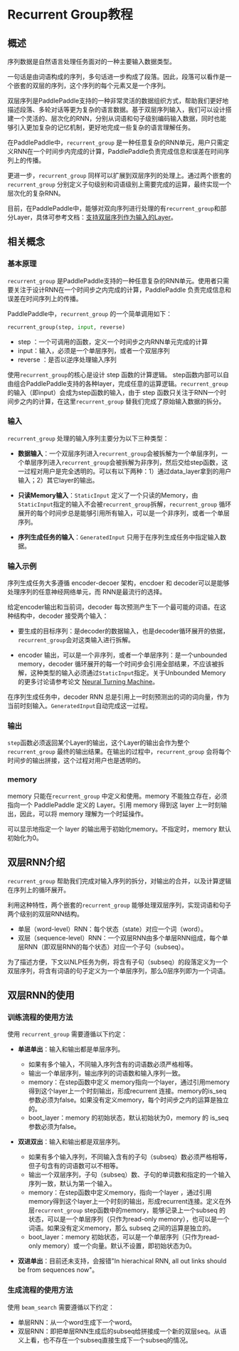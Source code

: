 # Recurrent Group教程

## 概述

序列数据是自然语言处理任务面对的一种主要输入数据类型。

一句话是由词语构成的序列，多句话进一步构成了段落。因此，段落可以看作是一个嵌套的双层的序列，这个序列的每个元素又是一个序列。

双层序列是PaddlePaddle支持的一种非常灵活的数据组织方式，帮助我们更好地描述段落、多轮对话等更为复杂的语言数据。基于双层序列输入，我们可以设计搭建一个灵活的、层次化的RNN，分别从词语和句子级别编码输入数据，同时也能够引入更加复杂的记忆机制，更好地完成一些复杂的语言理解任务。

在PaddlePaddle中，`recurrent_group` 是一种任意复杂的RNN单元，用户只需定义RNN在一个时间步内完成的计算，PaddlePaddle负责完成信息和误差在时间序列上的传播。

更进一步，`recurrent_group` 同样可以扩展到双层序列的处理上。通过两个嵌套的`recurrent_group` 分别定义子句级别和词语级别上需要完成的运算，最终实现一个层次化的复杂RNN。

目前，在PaddlePaddle中，能够对双向序列进行处理的有`recurrent_group`和部分Layer，具体可参考文档：<a href = "hierarchical-layer.html">支持双层序列作为输入的Layer</a>。
 
## 相关概念

### 基本原理
`recurrent_group` 是PaddlePaddle支持的一种任意复杂的RNN单元。使用者只需要关注于设计RNN在一个时间步之内完成的计算，PaddlePaddle 负责完成信息和误差在时间序列上的传播。

PaddlePaddle中，`recurrent_group` 的一个简单调用如下：

``` python
recurrent_group(step, input, reverse)
```
- step ：一个可调用的函数，定义一个时间步之内RNN单元完成的计算
- input：输入，必须是一个单层序列，或者一个双层序列
- reverse ：是否以逆序处理输入序列
 
使用`recurrent_group`的核心是设计 step 函数的计算逻辑。 step函数内部可以自由组合PaddlePaddle支持的各种layer，完成任意的运算逻辑。`recurrent_group` 的输入（即input）会成为step函数的输入，由于 step 函数只关注于RNN一个时间步之内的计算，在这里`recurrent_group` 替我们完成了原始输入数据的拆分。

### 输入
`recurrent_group` 处理的输入序列主要分为以下三种类型：
 
- **数据输入**：一个双层序列进入`recurrent_group`会被拆解为一个单层序列，一个单层序列进入`recurrent_group`会被拆解为非序列，然后交给step函数，这一过程对用户是完全透明的。可以有以下两种：1）通过data_layer拿到的用户输入；2）其它layer的输出。
		
- **只读Memory输入**：`StaticInput` 定义了一个只读的Memory，由`StaticInput`指定的输入不会被`recurrent_group`拆解，`recurrent_group` 循环展开的每个时间步总是能够引用所有输入，可以是一个非序列，或者一个单层序列。
	  
- **序列生成任务的输入**：`GeneratedInput` 只用于在序列生成任务中指定输入数据。

### 输入示例

序列生成任务大多遵循 encoder-decoer 架构，encdoer 和 decoder可以是能够处理序列的任意神经网络单元，而 RNN是最流行的选择。

给定encoder输出和当前词，decoder 每次预测产生下一个最可能的词语。在这种结构中，decoder 接受两个输入：
    
- 要生成的目标序列：是decoder的数据输入，也是decoder循环展开的依据，`recurrent_group`会对这类输入进行拆解。

- encoder 输出，可以是一个非序列，或者一个单层序列：是一个unbounded memory，decoder 循环展开的每一个时间步会引用全部结果，不应该被拆解，这种类型的输入必须通过`StaticInput`指定。关于Unbounded Memory 的更多讨论请参考论文 [Neural Turning Machine](https://arxiv.org/abs/1410.5401)。
		
在序列生成任务中，decoder RNN 总是引用上一时刻预测出的词的词向量，作为当前时刻输入。`GeneratedInput`自动完成这一过程。
		 
### 输出
`step`函数必须返回某个Layer的输出，这个Layer的输出会作为整个`recurrent_group` 最终的输出结果。在输出的过程中，`recurrent_group` 会将每个时间步的输出拼接，这个过程对用户也是透明的。

### memory
memory 只能在`recurrent_group` 中定义和使用。memory 不能独立存在，必须指向一个 PaddlePaddle 定义的 Layer。引用 memory 得到这 layer 上一时刻输出，因此，可以将 memory 理解为一个时延操作。

可以显示地指定一个 layer 的输出用于初始化memory。不指定时，memory 默认初始化为0。

## 双层RNN介绍
`recurrent_group` 帮助我们完成对输入序列的拆分，对输出的合并，以及计算逻辑在序列上的循环展开。

利用这种特性，两个嵌套的`recurrent_group` 能够处理双层序列，实现词语和句子两个级别的双层RNN结构。

- 单层（word-level）RNN：每个状态（state）对应一个词（word）。
- 双层（sequence-level）RNN：一个双层RNN由多个单层RNN组成，每个单层RNN（即双层RNN的每个状态）对应一个子句（subseq）。

为了描述方便，下文以NLP任务为例，将含有子句（subseq）的段落定义为一个双层序列，将含有词语的句子定义为一个单层序列，那么0层序列即为一个词语。

## 双层RNN的使用

### 训练流程的使用方法
使用 `recurrent_group` 需要遵循以下约定：
 
- **单进单出**：输入和输出都是单层序列。
  - 如果有多个输入，不同输入序列含有的词语数必须严格相等。
  - 输出一个单层序列，输出序列的词语数和输入序列一致。
  - memory：在step函数中定义 memory指向一个layer，通过引用memory得到这个layer上一个时刻输出，形成recurrent 连接。memory的is_seq参数必须为false。如果没有定义memory，每个时间步之内的运算是独立的。
  - boot_layer：memory 的初始状态，默认初始状为0，memory 的 is_seq 参数必须为false。
 
- **双进双出**：输入和输出都是双层序列。
  - 如果有多个输入序列，不同输入含有的子句（subseq）数必须严格相等，但子句含有的词语数可以不相等。
  - 输出一个双层序列，子句（subseq）数、子句的单词数和指定的一个输入序列一致，默认为第一个输入。
  - memory：在step函数中定义memory，指向一个layer ，通过引用memory得到这个layer上一个时刻的输出，形成recurrent连接。定义在外层`recurrent_group` step函数中的memory，能够记录上一个subseq 的状态，可以是一个单层序列（只作为read-only memory），也可以是一个词语。如果没有定义memory，那么 subseq 之间的运算是独立的。
  - boot_layer：memory 初始状态，可以是一个单层序列（只作为read-only memory）或一个向量。默认不设置，即初始状态为0。

- **双进单出**：目前还未支持，会报错"In hierachical RNN, all out links should be from sequences now"。
 

### 生成流程的使用方法
使用 `beam_search` 需要遵循以下约定：

- 单层RNN：从一个word生成下一个word。
- 双层RNN：即把单层RNN生成后的subseq给拼接成一个新的双层seq。从语义上看，也不存在一个subseq直接生成下一个subseq的情况。